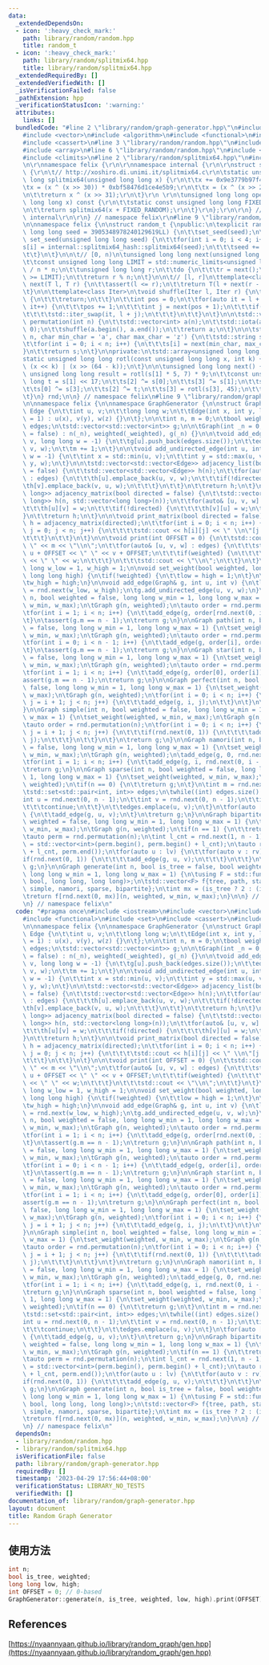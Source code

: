```yaml
---
data:
  _extendedDependsOn:
  - icon: ':heavy_check_mark:'
    path: library/random/random.hpp
    title: random_t
  - icon: ':heavy_check_mark:'
    path: library/random/splitmix64.hpp
    title: library/random/splitmix64.hpp
  _extendedRequiredBy: []
  _extendedVerifiedWith: []
  _isVerificationFailed: false
  _pathExtension: hpp
  _verificationStatusIcon: ':warning:'
  attributes:
    links: []
  bundledCode: "#line 2 \"library/random/graph-generator.hpp\"\n#include <iostream>\n\
    #include <vector>\n#include <algorithm>\n#include <functional>\n#include <set>\n\
    #include <cassert>\n#line 3 \"library/random/random.hpp\"\n#include <cstring>\n\
    #include <array>\n#line 6 \"library/random/random.hpp\"\n#include <numeric>\n\
    #include <climits>\n#line 2 \"library/random/splitmix64.hpp\"\n#include <chrono>\r\
    \n\r\nnamespace felix {\r\n\r\nnamespace internal {\r\n\r\nstruct splitmix64_hash\
    \ {\r\n\t// http://xoshiro.di.unimi.it/splitmix64.c\r\n\tstatic unsigned long\
    \ long splitmix64(unsigned long long x) {\r\n\t\tx += 0x9e3779b97f4a7c15;\r\n\t\
    \tx = (x ^ (x >> 30)) * 0xbf58476d1ce4e5b9;\r\n\t\tx = (x ^ (x >> 27)) * 0x94d049bb133111eb;\r\
    \n\t\treturn x ^ (x >> 31);\r\n\t}\r\n \r\n\tunsigned long long operator()(unsigned\
    \ long long x) const {\r\n\t\tstatic const unsigned long long FIXED_RANDOM = std::chrono::steady_clock::now().time_since_epoch().count();\r\
    \n\t\treturn splitmix64(x + FIXED_RANDOM);\r\n\t}\r\n};\r\n\r\n} // namespace\
    \ internal\r\n\r\n} // namespace felix\r\n#line 9 \"library/random/random.hpp\"\
    \n\nnamespace felix {\n\nstruct random_t {\npublic:\n\texplicit random_t(unsigned\
    \ long long seed = 3905348978240129619LL) {\n\t\tset_seed(seed);\n\t}\n\n\tvoid\
    \ set_seed(unsigned long long seed) {\n\t\tfor(int i = 0; i < 4; i++) {\n\t\t\t\
    s[i] = internal::splitmix64_hash::splitmix64(seed);\n\t\t\tseed += 0x9e3779b97f4a7c15;\n\
    \t\t}\n\t}\n\n\t// [0, n)\n\tunsigned long long next(unsigned long long n) {\n\
    \t\tconst unsigned long long LIMIT = std::numeric_limits<unsigned long long>::max()\
    \ / n * n;\n\t\tunsigned long long r;\n\t\tdo {\n\t\t\tr = next();\n\t\t} while(r\
    \ >= LIMIT);\n\t\treturn r % n;\n\t}\n\n\t// [l, r]\n\ttemplate<class T>\n\tT\
    \ next(T l, T r) {\n\t\tassert(l <= r);\n\t\treturn T(l + next(r - l + 1ULL));\n\
    \t}\n\n\ttemplate<class Iter>\n\tvoid shuffle(Iter l, Iter r) {\n\t\tif(l == r)\
    \ {\n\t\t\treturn;\n\t\t}\n\t\tint pos = 0;\n\t\tfor(auto it = l + 1; it != r;\
    \ it++) {\n\t\t\tpos += 1;\n\t\t\tint j = next(pos + 1);\n\t\t\tif(j != pos) {\n\
    \t\t\t\tstd::iter_swap(it, l + j);\n\t\t\t}\n\t\t}\n\t}\n\n\tstd::vector<int>\
    \ permutation(int n) {\n\t\tstd::vector<int> a(n);\n\t\tstd::iota(a.begin(), a.end(),\
    \ 0);\n\t\tshuffle(a.begin(), a.end());\n\t\treturn a;\n\t}\n\n\tstd::string string(int\
    \ n, char min_char = 'a', char max_char = 'z') {\n\t\tstd::string s(n, '_');\n\
    \t\tfor(int i = 0; i < n; i++) {\n\t\t\ts[i] = next(min_char, max_char);\n\t\t\
    }\n\t\treturn s;\n\t}\n\nprivate:\n\tstd::array<unsigned long long, 4> s;\n\n\t\
    static unsigned long long rotl(const unsigned long long x, int k) {\n\t\treturn\
    \ (x << k) | (x >> (64 - k));\n\t}\n\n\tunsigned long long next() {\n\t\tconst\
    \ unsigned long long result = rotl(s[1] * 5, 7) * 9;\n\t\tconst unsigned long\
    \ long t = s[1] << 17;\n\t\ts[2] ^= s[0];\n\t\ts[3] ^= s[1];\n\t\ts[1] ^= s[2];\n\
    \t\ts[0] ^= s[3];\n\t\ts[2] ^= t;\n\t\ts[3] = rotl(s[3], 45);\n\t\treturn result;\n\
    \t}\n} rnd;\n\n} // namespace felix\n#line 9 \"library/random/graph-generator.hpp\"\
    \n\nnamespace felix {\n\nnamespace GraphGenerator {\n\nstruct Graph {\n\tstruct\
    \ Edge {\n\t\tint u, v;\n\t\tlong long w;\n\t\tEdge(int x, int y, long long z\
    \ = 1) : u(x), v(y), w(z) {}\n\t};\n\n\tint n, m = 0;\n\tbool weighted;\n\tstd::vector<Edge>\
    \ edges;\n\tstd::vector<std::vector<int>> g;\n\n\tGraph(int _n = 0, bool _weighted\
    \ = false) : n(_n), weighted(_weighted), g(_n) {}\n\n\tvoid add_edge(int u, int\
    \ v, long long w = -1) {\n\t\tg[u].push_back(edges.size());\n\t\tedges.emplace_back(u,\
    \ v, w);\n\t\tm += 1;\n\t}\n\n\tvoid add_undirected_edge(int u, int v, long long\
    \ w = -1) {\n\t\tint x = std::min(u, v);\n\t\tint y = std::max(u, v);\n\t\tadd_edge(x,\
    \ y, w);\n\t}\n\n\tstd::vector<std::vector<Edge>> adjacency_list(bool directed\
    \ = false) {\n\t\tstd::vector<std::vector<Edge>> h(n);\n\t\tfor(auto& [u, v, w]\
    \ : edges) {\n\t\t\th[u].emplace_back(u, v, w);\n\t\t\tif(!directed) {\n\t\t\t\
    \th[v].emplace_back(v, u, w);\n\t\t\t}\n\t\t}\n\t\treturn h;\n\t}\n\n\tstd::vector<std::vector<long\
    \ long>> adjacency_matrix(bool directed = false) {\n\t\tstd::vector<std::vector<long\
    \ long>> h(n, std::vector<long long>(n));\n\t\tfor(auto& [u, v, w] : edges) {\n\
    \t\t\th[u][v] = w;\n\t\t\tif(!directed) {\n\t\t\t\th[v][u] = w;\n\t\t\t}\n\t\t\
    }\n\t\treturn h;\n\t}\n\n\tvoid print_matrix(bool directed = false) {\n\t\tauto\
    \ h = adjacency_matrix(directed);\n\t\tfor(int i = 0; i < n; i++) {\n\t\t\tfor(int\
    \ j = 0; j < n; j++) {\n\t\t\t\tstd::cout << h[i][j] << \" \\n\"[j == n - 1];\n\
    \t\t\t}\n\t\t}\n\t}\n\n\tvoid print(int OFFSET = 0) {\n\t\tstd::cout << n << \"\
    \ \" << m << \"\\n\";\n\t\tfor(auto& [u, v, w] : edges) {\n\t\t\tstd::cout <<\
    \ u + OFFSET << \" \" << v + OFFSET;\n\t\t\tif(weighted) {\n\t\t\t\tstd::cout\
    \ << \" \" << w;\n\t\t\t}\n\t\t\tstd::cout << \"\\n\";\n\t\t}\n\t}\n};\n\nlong\
    \ long w_low = 1, w_high = 1;\n\nvoid set_weight(bool weighted, long long low,\
    \ long long high) {\n\tif(!weighted) {\n\t\tlow = high = 1;\n\t}\n\tw_low = low;\n\
    \tw_high = high;\n}\n\nvoid add_edge(Graph& g, int u, int v) {\n\tlong long w\
    \ = rnd.next(w_low, w_high);\n\tg.add_undirected_edge(u, v, w);\n}\n\nGraph tree(int\
    \ n, bool weighted = false, long long w_min = 1, long long w_max = 1) {\n\tset_weight(weighted,\
    \ w_min, w_max);\n\tGraph g(n, weighted);\n\tauto order = rnd.permutation(n);\n\
    \tfor(int i = 1; i < n; i++) {\n\t\tadd_edge(g, order[rnd.next(0, i - 1)], order[i]);\n\
    \t}\n\tassert(g.m == n - 1);\n\treturn g;\n}\n\nGraph path(int n, bool weighted\
    \ = false, long long w_min = 1, long long w_max = 1) {\n\tset_weight(weighted,\
    \ w_min, w_max);\n\tGraph g(n, weighted);\n\tauto order = rnd.permutation(n);\n\
    \tfor(int i = 0; i < n - 1; i++) {\n\t\tadd_edge(g, order[i], order[i + 1]);\n\
    \t}\n\tassert(g.m == n - 1);\n\treturn g;\n}\n\nGraph star(int n, bool weighted\
    \ = false, long long w_min = 1, long long w_max = 1) {\n\tset_weight(weighted,\
    \ w_min, w_max);\n\tGraph g(n, weighted);\n\tauto order = rnd.permutation(n);\n\
    \tfor(int i = 1; i < n; i++) {\n\t\tadd_edge(g, order[0], order[i]);\n\t}\n\t\
    assert(g.m == n - 1);\n\treturn g;\n}\n\nGraph perfect(int n, bool weighted =\
    \ false, long long w_min = 1, long long w_max = 1) {\n\tset_weight(weighted, w_min,\
    \ w_max);\n\tGraph g(n, weighted);\n\tfor(int i = 0; i < n; i++) {\n\t\tfor(int\
    \ j = i + 1; j < n; j++) {\n\t\t\tadd_edge(g, i, j);\n\t\t}\n\t}\n\treturn g;\n\
    }\n\nGraph simple(int n, bool weighted = false, long long w_min = 1, long long\
    \ w_max = 1) {\n\tset_weight(weighted, w_min, w_max);\n\tGraph g(n, weighted);\n\
    \tauto order = rnd.permutation(n);\n\tfor(int i = 0; i < n; i++) {\n\t\tfor(int\
    \ j = i + 1; j < n; j++) {\n\t\t\tif(rnd.next(0, 1)) {\n\t\t\t\tadd_edge(g, i,\
    \ j);\n\t\t\t}\n\t\t}\n\t}\n\treturn g;\n}\n\nGraph namori(int n, bool weighted\
    \ = false, long long w_min = 1, long long w_max = 1) {\n\tset_weight(weighted,\
    \ w_min, w_max);\n\tGraph g(n, weighted);\n\tadd_edge(g, 0, rnd.next(1, n - 1));\n\
    \tfor(int i = 1; i < n; i++) {\n\t\tadd_edge(g, i, rnd.next(0, i - 1));\n\t}\n\
    \treturn g;\n}\n\nGraph sparse(int n, bool weighted = false, long long w_min =\
    \ 1, long long w_max = 1) {\n\tset_weight(weighted, w_min, w_max);\n\tGraph g(n,\
    \ weighted);\n\tif(n == 0) {\n\t\treturn g;\n\t}\n\tint m = rnd.next(0, n - 1);\n\
    \tstd::set<std::pair<int, int>> edges;\n\twhile((int) edges.size() < m) {\n\t\t\
    int u = rnd.next(0, n - 1);\n\t\tint v = rnd.next(0, n - 1);\n\t\tif(u >= v) {\n\
    \t\t\tcontinue;\n\t\t}\n\t\tedges.emplace(u, v);\n\t}\n\tfor(auto [u, v] : edges)\
    \ {\n\t\tadd_edge(g, u, v);\n\t}\n\treturn g;\n}\n\nGraph bipartite(int n, bool\
    \ weighted = false, long long w_min = 1, long long w_max = 1) {\n\tset_weight(weighted,\
    \ w_min, w_max);\n\tGraph g(n, weighted);\n\tif(n == 1) {\n\t\treturn g;\n\t}\n\
    \tauto perm = rnd.permutation(n);\n\tint l_cnt = rnd.next(1, n - 1);\n\tauto lv\
    \ = std::vector<int>(perm.begin(), perm.begin() + l_cnt);\n\tauto rv = std::vector<int>(perm.begin()\
    \ + l_cnt, perm.end());\n\tfor(auto u : lv) {\n\t\tfor(auto v : rv) {\n\t\t\t\
    if(rnd.next(0, 1)) {\n\t\t\t\tadd_edge(g, u, v);\n\t\t\t}\n\t\t}\n\t}\n\treturn\
    \ g;\n}\n\nGraph generate(int n, bool is_tree = false, bool weighted = false,\
    \ long long w_min = 1, long long w_max = 1) {\n\tusing F = std::function<Graph(int,\
    \ bool, long long, long long)>;\n\tstd::vector<F> f{tree, path, star, perfect,\
    \ simple, namori, sparse, bipartite};\n\tint mx = (is_tree ? 2 : (int) f.size());\n\
    \treturn f[rnd.next(0, mx)](n, weighted, w_min, w_max);\n}\n\n} // namespace GraphGenerator\n\
    \n} // namespace felix\n"
  code: "#pragma once\n#include <iostream>\n#include <vector>\n#include <algorithm>\n\
    #include <functional>\n#include <set>\n#include <cassert>\n#include \"random.hpp\"\
    \n\nnamespace felix {\n\nnamespace GraphGenerator {\n\nstruct Graph {\n\tstruct\
    \ Edge {\n\t\tint u, v;\n\t\tlong long w;\n\t\tEdge(int x, int y, long long z\
    \ = 1) : u(x), v(y), w(z) {}\n\t};\n\n\tint n, m = 0;\n\tbool weighted;\n\tstd::vector<Edge>\
    \ edges;\n\tstd::vector<std::vector<int>> g;\n\n\tGraph(int _n = 0, bool _weighted\
    \ = false) : n(_n), weighted(_weighted), g(_n) {}\n\n\tvoid add_edge(int u, int\
    \ v, long long w = -1) {\n\t\tg[u].push_back(edges.size());\n\t\tedges.emplace_back(u,\
    \ v, w);\n\t\tm += 1;\n\t}\n\n\tvoid add_undirected_edge(int u, int v, long long\
    \ w = -1) {\n\t\tint x = std::min(u, v);\n\t\tint y = std::max(u, v);\n\t\tadd_edge(x,\
    \ y, w);\n\t}\n\n\tstd::vector<std::vector<Edge>> adjacency_list(bool directed\
    \ = false) {\n\t\tstd::vector<std::vector<Edge>> h(n);\n\t\tfor(auto& [u, v, w]\
    \ : edges) {\n\t\t\th[u].emplace_back(u, v, w);\n\t\t\tif(!directed) {\n\t\t\t\
    \th[v].emplace_back(v, u, w);\n\t\t\t}\n\t\t}\n\t\treturn h;\n\t}\n\n\tstd::vector<std::vector<long\
    \ long>> adjacency_matrix(bool directed = false) {\n\t\tstd::vector<std::vector<long\
    \ long>> h(n, std::vector<long long>(n));\n\t\tfor(auto& [u, v, w] : edges) {\n\
    \t\t\th[u][v] = w;\n\t\t\tif(!directed) {\n\t\t\t\th[v][u] = w;\n\t\t\t}\n\t\t\
    }\n\t\treturn h;\n\t}\n\n\tvoid print_matrix(bool directed = false) {\n\t\tauto\
    \ h = adjacency_matrix(directed);\n\t\tfor(int i = 0; i < n; i++) {\n\t\t\tfor(int\
    \ j = 0; j < n; j++) {\n\t\t\t\tstd::cout << h[i][j] << \" \\n\"[j == n - 1];\n\
    \t\t\t}\n\t\t}\n\t}\n\n\tvoid print(int OFFSET = 0) {\n\t\tstd::cout << n << \"\
    \ \" << m << \"\\n\";\n\t\tfor(auto& [u, v, w] : edges) {\n\t\t\tstd::cout <<\
    \ u + OFFSET << \" \" << v + OFFSET;\n\t\t\tif(weighted) {\n\t\t\t\tstd::cout\
    \ << \" \" << w;\n\t\t\t}\n\t\t\tstd::cout << \"\\n\";\n\t\t}\n\t}\n};\n\nlong\
    \ long w_low = 1, w_high = 1;\n\nvoid set_weight(bool weighted, long long low,\
    \ long long high) {\n\tif(!weighted) {\n\t\tlow = high = 1;\n\t}\n\tw_low = low;\n\
    \tw_high = high;\n}\n\nvoid add_edge(Graph& g, int u, int v) {\n\tlong long w\
    \ = rnd.next(w_low, w_high);\n\tg.add_undirected_edge(u, v, w);\n}\n\nGraph tree(int\
    \ n, bool weighted = false, long long w_min = 1, long long w_max = 1) {\n\tset_weight(weighted,\
    \ w_min, w_max);\n\tGraph g(n, weighted);\n\tauto order = rnd.permutation(n);\n\
    \tfor(int i = 1; i < n; i++) {\n\t\tadd_edge(g, order[rnd.next(0, i - 1)], order[i]);\n\
    \t}\n\tassert(g.m == n - 1);\n\treturn g;\n}\n\nGraph path(int n, bool weighted\
    \ = false, long long w_min = 1, long long w_max = 1) {\n\tset_weight(weighted,\
    \ w_min, w_max);\n\tGraph g(n, weighted);\n\tauto order = rnd.permutation(n);\n\
    \tfor(int i = 0; i < n - 1; i++) {\n\t\tadd_edge(g, order[i], order[i + 1]);\n\
    \t}\n\tassert(g.m == n - 1);\n\treturn g;\n}\n\nGraph star(int n, bool weighted\
    \ = false, long long w_min = 1, long long w_max = 1) {\n\tset_weight(weighted,\
    \ w_min, w_max);\n\tGraph g(n, weighted);\n\tauto order = rnd.permutation(n);\n\
    \tfor(int i = 1; i < n; i++) {\n\t\tadd_edge(g, order[0], order[i]);\n\t}\n\t\
    assert(g.m == n - 1);\n\treturn g;\n}\n\nGraph perfect(int n, bool weighted =\
    \ false, long long w_min = 1, long long w_max = 1) {\n\tset_weight(weighted, w_min,\
    \ w_max);\n\tGraph g(n, weighted);\n\tfor(int i = 0; i < n; i++) {\n\t\tfor(int\
    \ j = i + 1; j < n; j++) {\n\t\t\tadd_edge(g, i, j);\n\t\t}\n\t}\n\treturn g;\n\
    }\n\nGraph simple(int n, bool weighted = false, long long w_min = 1, long long\
    \ w_max = 1) {\n\tset_weight(weighted, w_min, w_max);\n\tGraph g(n, weighted);\n\
    \tauto order = rnd.permutation(n);\n\tfor(int i = 0; i < n; i++) {\n\t\tfor(int\
    \ j = i + 1; j < n; j++) {\n\t\t\tif(rnd.next(0, 1)) {\n\t\t\t\tadd_edge(g, i,\
    \ j);\n\t\t\t}\n\t\t}\n\t}\n\treturn g;\n}\n\nGraph namori(int n, bool weighted\
    \ = false, long long w_min = 1, long long w_max = 1) {\n\tset_weight(weighted,\
    \ w_min, w_max);\n\tGraph g(n, weighted);\n\tadd_edge(g, 0, rnd.next(1, n - 1));\n\
    \tfor(int i = 1; i < n; i++) {\n\t\tadd_edge(g, i, rnd.next(0, i - 1));\n\t}\n\
    \treturn g;\n}\n\nGraph sparse(int n, bool weighted = false, long long w_min =\
    \ 1, long long w_max = 1) {\n\tset_weight(weighted, w_min, w_max);\n\tGraph g(n,\
    \ weighted);\n\tif(n == 0) {\n\t\treturn g;\n\t}\n\tint m = rnd.next(0, n - 1);\n\
    \tstd::set<std::pair<int, int>> edges;\n\twhile((int) edges.size() < m) {\n\t\t\
    int u = rnd.next(0, n - 1);\n\t\tint v = rnd.next(0, n - 1);\n\t\tif(u >= v) {\n\
    \t\t\tcontinue;\n\t\t}\n\t\tedges.emplace(u, v);\n\t}\n\tfor(auto [u, v] : edges)\
    \ {\n\t\tadd_edge(g, u, v);\n\t}\n\treturn g;\n}\n\nGraph bipartite(int n, bool\
    \ weighted = false, long long w_min = 1, long long w_max = 1) {\n\tset_weight(weighted,\
    \ w_min, w_max);\n\tGraph g(n, weighted);\n\tif(n == 1) {\n\t\treturn g;\n\t}\n\
    \tauto perm = rnd.permutation(n);\n\tint l_cnt = rnd.next(1, n - 1);\n\tauto lv\
    \ = std::vector<int>(perm.begin(), perm.begin() + l_cnt);\n\tauto rv = std::vector<int>(perm.begin()\
    \ + l_cnt, perm.end());\n\tfor(auto u : lv) {\n\t\tfor(auto v : rv) {\n\t\t\t\
    if(rnd.next(0, 1)) {\n\t\t\t\tadd_edge(g, u, v);\n\t\t\t}\n\t\t}\n\t}\n\treturn\
    \ g;\n}\n\nGraph generate(int n, bool is_tree = false, bool weighted = false,\
    \ long long w_min = 1, long long w_max = 1) {\n\tusing F = std::function<Graph(int,\
    \ bool, long long, long long)>;\n\tstd::vector<F> f{tree, path, star, perfect,\
    \ simple, namori, sparse, bipartite};\n\tint mx = (is_tree ? 2 : (int) f.size());\n\
    \treturn f[rnd.next(0, mx)](n, weighted, w_min, w_max);\n}\n\n} // namespace GraphGenerator\n\
    \n} // namespace felix\n"
  dependsOn:
  - library/random/random.hpp
  - library/random/splitmix64.hpp
  isVerificationFile: false
  path: library/random/graph-generator.hpp
  requiredBy: []
  timestamp: '2023-04-29 17:56:44+08:00'
  verificationStatus: LIBRARY_NO_TESTS
  verifiedWith: []
documentation_of: library/random/graph-generator.hpp
layout: document
title: Random Graph Generator
---
```


## 使用方法
```cpp
int n;
bool is_tree, weighted;
long long low, high;
int OFFSET = 0; // 0-based
GraphGenerator::generate(n, is_tree, weighted, low, high).print(OFFSET);
```

## References
[https://nyaannyaan.github.io/library/random_graph/gen.hpp](https://nyaannyaan.github.io/library/random_graph/gen.hpp)
